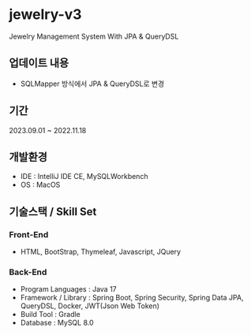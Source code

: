# jewelry-v3
Jewelry Management System With JPA & QueryDSL

## 업데이트 내용
- SQLMapper 방식에서 JPA & QueryDSL로 변경

## 기간
2023.09.01 ~ 2022.11.18

## 개발환경
- IDE : IntelliJ IDE CE, MySQLWorkbench
- OS : MacOS

## 기술스택 / Skill Set
### Front-End
- HTML, BootStrap, Thymeleaf, Javascript, JQuery

### Back-End
- Program Languages : Java 17
- Framework / Library : Spring Boot, Spring Security, Spring Data JPA, QueryDSL, Docker, JWT(Json Web Token)
- Build Tool : Gradle
- Database : MySQL 8.0

